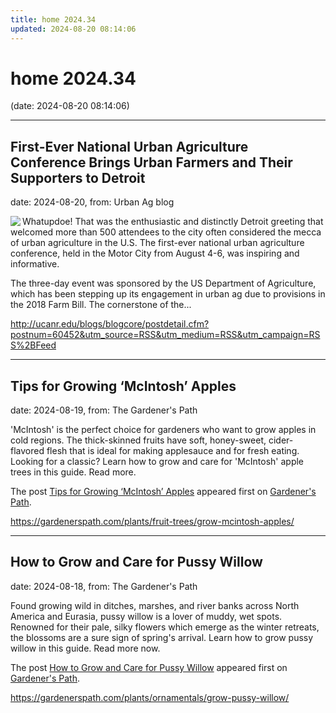 ```yaml
---
title: home 2024.34
updated: 2024-08-20 08:14:06
---
```


# home 2024.34

(date: 2024-08-20 08:14:06)

---

## First-Ever National Urban Agriculture Conference Brings Urban Farmers and Their Supporters to Detroit

date: 2024-08-20, from: Urban Ag blog

<a href="http://ucanr.edu/blogs/blogcore/postdetail.cfm?postnum=60452&utm_source=RSS&utm_medium=RSS&utm_campaign=RSS%2BFeed"><img src="https://ucanr.edu/blogs/UrbanAg/blogfiles/108353small.jpg" align="left" border="0"></a>Whatupdoe! That was the enthusiastic and distinctly Detroit greeting that welcomed more than 500 attendees to the city often considered the mecca of urban agriculture in the U.S. The first-ever national urban agriculture conference, held in the Motor City from August 4-6, was inspiring and informative.

The three-day event was sponsored by the US Department of Agriculture, which has been stepping up its engagement in urban ag due to provisions in the 2018 Farm Bill.  The cornerstone of the...<br clear="all"> 

<http://ucanr.edu/blogs/blogcore/postdetail.cfm?postnum=60452&utm_source=RSS&utm_medium=RSS&utm_campaign=RSS%2BFeed>

---

## Tips for Growing ‘McIntosh’ Apples

date: 2024-08-19, from: The Gardener's Path

<p>'McIntosh' is the perfect choice for gardeners who want to grow apples in cold regions. The thick-skinned fruits have soft, honey-sweet, cider-flavored flesh that is ideal for making applesauce and for fresh eating. Looking for a classic? Learn how to grow and care for 'McIntosh' apple trees in this guide. Read more.</p>
<p>The post <a href="https://gardenerspath.com/plants/fruit-trees/grow-mcintosh-apples/">Tips for Growing ‘McIntosh’ Apples</a> appeared first on <a href="https://gardenerspath.com">Gardener&#039;s Path</a>.</p>
 

<https://gardenerspath.com/plants/fruit-trees/grow-mcintosh-apples/>

---

## How to Grow and Care for Pussy Willow

date: 2024-08-18, from: The Gardener's Path

<p>Found growing wild in ditches, marshes, and river banks across North America and Eurasia, pussy willow is a lover of muddy, wet spots. Renowned for their pale, silky flowers which emerge as the winter retreats, the blossoms are a sure sign of spring's arrival. Learn how to grow pussy willow in this guide. Read more now.</p>
<p>The post <a href="https://gardenerspath.com/plants/ornamentals/grow-pussy-willow/">How to Grow and Care for Pussy Willow</a> appeared first on <a href="https://gardenerspath.com">Gardener&#039;s Path</a>.</p>
 

<https://gardenerspath.com/plants/ornamentals/grow-pussy-willow/>

